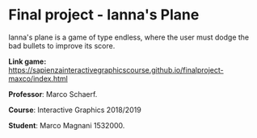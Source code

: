 # Final project - Ianna's Plane

Ianna's plane is a game of type endless, where the user must dodge the bad bullets to improve its score.

**Link game:** https://sapienzainteractivegraphicscourse.github.io/finalproject-maxco/index.html

**Professor**: Marco Schaerf.

**Course**: Interactive Graphics 2018/2019

**Student**: Marco Magnani 1532000.
